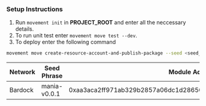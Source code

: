 ### Setup Instructions

1. Run `movement init` in **PROJECT_ROOT** and enter all the neccessary details.
2. To run unit test enter `movement move test --dev`.
3. To deploy enter the following command

```bash 
movement move create-resource-account-and-publish-package --seed <seed_phrase> --named-addresses publisher=default --address-name BotPortal
```


| Network | Seed Phrase | Module Address |
| ------- | ----------- | -------------- |
| Bardock | mania-v0.0.1 | 0xaa3aca2ff971ab329b2857a06dc1d28650ef0af6da872ee8b7cb64198568d5a3?|
